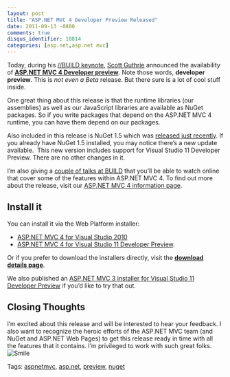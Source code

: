 ```yaml
---
layout: post
title: "ASP.NET MVC 4 Developer Preview Released"
date: 2011-09-13 -0800
comments: true
disqus_identifier: 18814
categories: [asp.net,asp.net mvc]
---
```

Today, during his [//BUILD
keynote](http://www.buildwindows.com/ "Build Windows"), [Scott
Guthrie](http://weblogs.asp.net/scottgu "Scott Guthrie's Blog")
announced the availability of **[ASP.NET MVC 4 Developer
preview](http://asp.net/mvc/mvc4 "ASP.NET MVC 4")**. Note those words,
**developer preview**. This is *not even a Beta* release. But there sure
is a lot of cool stuff inside.

One great thing about this release is that the runtime libraries (our
assemblies) as well as our JavaScript libraries are available as NuGet
packages. So if you write packages that depend on the ASP.NET MVC 4
runtime, you can have them depend on our packages.

Also included in this release is NuGet 1.5 which was [released just
recently](http://haacked.com/archive/2011/08/30/nuget-1-5-released.aspx "NuGet 1.5 released").
If you already have NuGet 1.5 installed, you may notice there’s a new
update available.  This new version includes support for Visual Studio
11 Developer Preview. There are no other changes in it.

I’m also giving a [couple of talks at
BUILD](http://haacked.com/archive/2011/09/13/speaking-at-build.aspx "Speaking at BUILD")
that you’ll be able to watch online that cover some of the features
within ASP.NET MVC 4. To find out more about the release, visit our
[ASP.NET MVC 4 information
page](http://asp.net/mvc/mvc4 "ASP.NET MVC 4").

Install it
----------

You can install it via the Web Platform installer:

-   [ASP.NET MVC 4 for Visual Studio
    2010](http://www.microsoft.com/web/gallery/install.aspx?appid=MVC4VS2010&prerelease=true "ASP.NET MVC 4 for Visual Studio 2010")
-   [ASP.NET MVC 4 for Visual Studio 11 Developer
    Preview](http://www.microsoft.com/web/gallery/install.aspx?appid=MVC4VS11&prerelease=true "ASP.NET MVC 4 for Visual Studio 2011").

Or if you prefer to download the installers directly, visit the
[**download details
page**](http://www.microsoft.com/download/en/details.aspx?displaylang=en&id=27419 "ASP.NET MVC 4 Developer Preview Download Page").

We also published an [ASP.NET MVC 3 installer for Visual Studio 11
Developer
Preview](http://go.microsoft.com/fwlink/?LinkID=229256 "ASP.NET MVC 3 for Visual Studio 11")
if you’d like to try that out.

Closing Thoughts
----------------

I’m excited about this release and will be interested to hear your
feedback. I also want to recognize the heroic efforts of the ASP.NET MVC
team (and NuGet and ASP.NET Web Pages) to get this release ready in time
with all the features that it contains. I’m privileged to work with such
great folks.
![Smile](http://haacked.com/images/haacked_com/Windows-Live-Writer/ASP.NET-MVC-4-Developer_823E/wlEmoticon-smile_2.png)

Tags: [aspnetmvc](http://haacked.com/tags/aspnetmvc/default.aspx),
[asp.net](http://haacked.com/tags/asp.net/default.aspx),
[preview](http://haacked.com/tags/preview/default.aspx),
[nuget](http://haacked.com/tags/nuget/default.aspx)


